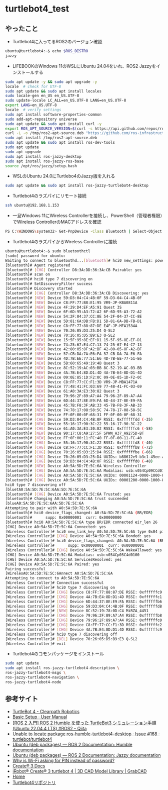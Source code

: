 # turtlebot4_test

## やったこと

- Turtlebot4に入ってるROS2のバージョン確認

```sh
ubuntu@turtlebot4:~$ echo $ROS_DISTRO
jazzy
```

- LIFEBOOKのWindows 11のWSLにUbuntu 24.04をいれ、ROS2 Jazzyをインストールする

```sh
sudo apt update -y && sudo apt upgrade -y
locale  # check for UTF-8
sudo apt update && sudo apt install locales
sudo locale-gen en_US en_US.UTF-8
sudo update-locale LC_ALL=en_US.UTF-8 LANG=en_US.UTF-8
export LANG=en_US.UTF-8
locale  # verify settings
sudo apt install software-properties-common
sudo add-apt-repository universe
sudo apt update && sudo apt install curl -y
export ROS_APT_SOURCE_VERSION=$(curl -s https://api.github.com/repos/ros-infrastructure/ros-apt-source/releases/latest | grep -F "tag_name" | awk -F\" '{print $4}')
curl -L -o /tmp/ros2-apt-source.deb "https://github.com/ros-infrastructure/ros-apt-source/releases/download/${ROS_APT_SOURCE_VERSION}/ros2-apt-source_${ROS_APT_SOURCE_VERSION}.$(. /etc/os-release && echo $VERSION_CODENAME)_all.deb" # If using Ubuntu derivates use $UBUNTU_CODENAME
sudo apt install /tmp/ros2-apt-source.deb
sudo apt update && sudo apt install ros-dev-tools
sudo apt update
sudo apt upgrade
sudo apt install ros-jazzy-desktop
sudo apt install ros-jazzy-ros-base
source /opt/ros/jazzy/setup.bash
``` 

- WSLのUbuntu 24.0にTurtlebo4のJazzy版を入れる

```sh
sudo apt update && sudo apt install ros-jazzy-turtlebot4-desktop
```

- Turtlebot4のラズパイにリモート接続

```sh
ssh ubuntu@192.168.1.153
```

- 一旦Windows 11にWireless Controllerを接続し、PowerShell（管理者権限）でWireless ControllerのMACアドレスを確認

```sh
PS C:\WINDOWS\system32> Get-PnpDevice -Class Bluetooth | Select-Object FriendlyName, InstanceId, Status                                                                                                                                         FriendlyName                           InstanceId                                                                       ------------                           ----------                                                                       Microsoft Bluetooth LE Enumerator      BTH\MS_BTHLE\6&1825021F&0&3                                                      soundcore P40i                         BTHENUM\DEV_880E851DF20B\7&A7FCA4F&0&BLUETOOTHDEVICE_880E851DF20B                soundcore P40i Avrcp Transport         BTHENUM\{0000110E-0000-1000-8000-00805F9B34FB}_LOCALMFG&0002\7&A7FCA4F&0&880E... Device Identification Service          BTHENUM\{00001200-0000-1000-8000-00805F9B34FB}_VID&0002054C_PID&05C4\7&A7FCA4... soundcore P40i Avrcp Transport         BTHENUM\{0000110C-0000-1000-8000-00805F9B34FB}_LOCALMFG&0002\7&A7FCA4F&0&880E... Microsoft Bluetooth Enumerator         BTH\MS_BTHBRB\6&1825021F&0&1                                                     Intel(R) Wireless Bluetooth(R)         USB\VID_8087&PID_0026\5&1730C901&0&10                                            Bluetooth Device (RFCOMM Protocol TDI) BTH\MS_RFCOMM\6&1825021F&0&0                                                     Wireless Controller                    BTHENUM\DEV_A05A5D7E5C6A\7&A7FCA4F&0&BLUETOOTHDEVICE_A05A5D7E5C6A  
```

- Turtlebot4のラズパイからWireless Controllerに接続

```sh
ubuntu@turtlebot4:~$ sudo bluetoothctl
[sudo] password for ubuntu:
Waiting to connect to bluetoothd...[bluetooth]# hci0 new_settings: powered bondable ssp br/edr le secure-conn
[bluetooth]# Agent registered
[bluetooth]# [CHG] Controller D8:3A:DD:36:3A:CB Pairable: yes
[bluetooth]# scan on
[bluetooth]# hci0 type 7 discovering on
[bluetooth]# SetDiscoveryFilter success
[bluetooth]# Discovery started
[bluetooth]# [CHG] Controller D8:3A:DD:36:3A:CB Discovering: yes
[bluetooth]# [NEW] Device 59:D3:04:C4:4B:0F 59-D3-04-C4-4B-0F
[bluetooth]# [NEW] Device C8:FF:77:B8:E1:95 VR9-JP-KBA0811A
[bluetooth]# [NEW] Device 4F:29:D4:EF:A5:91 Quest 3S
[bluetooth]# [NEW] Device 6F:6D:95:A3:72:A2 6F-6D-95-A3-72-A2
[bluetooth]# [NEW] Device 54:2F:04:37:CC:8E 54-2F-04-37-CC-8E
[bluetooth]# [NEW] Device 5D:81:6A:DB:FB:D1 5D-81-6A-DB-FB-D1
[bluetooth]# [NEW] Device C8:FF:77:88:87:DE E4F-JP-MFA1534A
[bluetooth]# [NEW] Device 70:26:05:D3:25:D4 Q-SL2
[bluetooth]# [NEW] Device 70:26:05:D5:B9:E3 Q-SL2
[bluetooth]# [NEW] Device 15:5F:95:8E:EF:D1 15-5F-95-8E-EF-D1
[bluetooth]# [NEW] Device 74:25:67:E4:C7:13 74-25-67-E4-C7-13
[bluetooth]# [NEW] Device 42:80:05:8F:A2:BF 42-80-05-8F-A2-BF
[bluetooth]# [NEW] Device 57:CB:DA:7A:E6:FA 57-CB-DA-7A-E6-FA
[bluetooth]# [NEW] Device 4D:7B:EE:77:51:E6 4D-7B-EE-77-51-E6
[bluetooth]# [NEW] Device 5B:60:65:49:19:4B Quest 3
[bluetooth]# [NEW] Device 8C:52:19:AC:03:BB 8C-52-19-AC-03-BB
[bluetooth]# [NEW] Device 4A:7B:E4:8D:D1:4D 4A-7B-E4-8D-D1-4D
[bluetooth]# [NEW] Device 09:0E:85:1D:F2:0C 09-0E-85-1D-F2-0C
[bluetooth]# [NEW] Device C8:FF:77:CC:F1:3D VR9-JP-MBA1471A
[bluetooth]# [NEW] Device 77:48:41:FC:03:69 77-48-41-FC-03-69
[bluetooth]# [NEW] Device 61:A0:3A:E3:30:82 Quest 3
[bluetooth]# [NEW] Device 79:96:2F:89:A7:A4 79-96-2F-89-A7-A4
[bluetooth]# [NEW] Device 6D:44:37:8E:E9:FA 6D-44-37-8E-E9-FA
[bluetooth]# [NEW] Device 45:7B:F8:3F:AB:33 45-7B-F8-3F-AB-33
[bluetooth]# [NEW] Device 74:78:17:08:58:5C 74-78-17-08-58-5C
[bluetooth]# [NEW] Device FF:0F:00:0F:68:31 FF-0F-00-0F-68-31
[bluetooth]# [CHG] Device 59:D3:04:C4:4B:0F RSSI: 0xffffffdd (-35)
[bluetooth]# [NEW] Device 55:16:17:90:3C:22 55-16-17-90-3C-22
[bluetooth]# [CHG] Device 61:A0:3A:E3:30:82 RSSI: 0xffffffc6 (-58)
[bluetooth]# [NEW] Device 90:17:C8:A9:27:5F SPWN_H37_A9275D-BT
[bluetooth]# [NEW] Device FF:0F:00:11:FC:40 FF-0F-00-11-FC-40
[bluetooth]# [CHG] Device 55:16:17:90:3C:22 RSSI: 0xffffffd8 (-40)
[bluetooth]# [CHG] Device C8:FF:77:CC:F1:3D RSSI: 0xffffffb8 (-72)
[bluetooth]# [CHG] Device 70:26:05:D3:25:D4 RSSI: 0xffffffbe (-66)
[bluetooth]# [CHG] Device 70:26:05:D3:25:D4 UUIDs: b88612e9-b3c1-45ee-aaf5-5e145e2d9831
[bluetooth]# [CHG] Device 59:D3:04:C4:4B:0F RSSI: 0xffffffd0 (-48)
[bluetooth]# [NEW] Device A0:5A:5D:7E:5C:6A Wireless Controller
[bluetooth]# [CHG] Device A0:5A:5D:7E:5C:6A Modalias: usb:v054Cp09CCd0100
[bluetooth]# [CHG] Device A0:5A:5D:7E:5C:6A UUIDs: 00001124-0000-1000-8000-00805f9b34fb
[bluetooth]# [CHG] Device A0:5A:5D:7E:5C:6A UUIDs: 00001200-0000-1000-8000-00805f9b34fb
hci0 type 7 discovering off
[bluetA0:5A:5D:7E:5C:6AA:5D:7E:5C:6A
[bluetooth]# [CHG] Device A0:5A:5D:7E:5C:6A Trusted: yes
[bluetooth]# Changing A0:5A:5D:7E:5C:6A trust succeeded
[blueA0:5A:5D:7E:5C:6AA:5D:7E:5C:6A
Attempting to pair with A0:5A:5D:7E:5C:6A
[bluetooth]# hci0 device_flags_changed: A0:5A:5D:7E:5C:6A (BR/EDR)
[bluetooth]#      supp: 0x00000001  curr: 0x00000000
[bluetooth]# hci0 A0:5A:5D:7E:5C:6A type BR/EDR connected eir_len 26
[CHG] Device A0:5A:5D:7E:5C:6A Connected: yes
[Wireless Controller]# hci0 new_link_key A0:5A:5D:7E:5C:6A type 0x04 pin_len 0 store_hint 1
[Wireless Controller]# [CHG] Device A0:5A:5D:7E:5C:6A Bonded: yes
[Wireless Controller]# hci0 device_flags_changed: A0:5A:5D:7E:5C:6A (BR/EDR)
[Wireless Controller]#      supp: 0x00000001  curr: 0x00000001
[Wireless Controller]# [CHG] Device A0:5A:5D:7E:5C:6A WakeAllowed: yes
[CHG] Device A0:5A:5D:7E:5C:6A Modalias: usb:v054Cp05C4d0100
[CHG] Device A0:5A:5D:7E:5C:6A ServicesResolved: yes
[CHG] Device A0:5A:5D:7E:5C:6A Paired: yes
Pairing successful
[WirelesA0:5A:5D:7E:5C:6Annect A0:5A:5D:7E:5C:6A
Attempting to connect to A0:5A:5D:7E:5C:6A
[Wireless Controller]# Connection successful
[Wireless Controller]# hci0 type 7 discovering on
[Wireless Controller]# [CHG] Device C8:FF:77:88:87:DE RSSI: 0xffffffc9 (-55)
[Wireless Controller]# [CHG] Device 4A:7B:E4:8D:D1:4D RSSI: 0xffffffc1 (-63)
[Wireless Controller]# [CHG] Device 6D:44:37:8E:E9:FA RSSI: 0xffffffb6 (-74)
[Wireless Controller]# [CHG] Device 59:D3:04:C4:4B:0F RSSI: 0xffffffd8 (-40)
[Wireless Controller]# [NEW] Device 8C:52:19:78:0D:C4 MiRZA_4451
[Wireless Controller]# [CHG] Device 79:96:2F:89:A7:A4 RSSI: 0xffffffb8 (-72)
[Wireless Controller]# [CHG] Device 79:96:2F:89:A7:A4 RSSI: 0xffffffc0 (-64)
[Wireless Controller]# [CHG] Device C8:FF:77:CC:F1:3D RSSI: 0xffffffc2 (-62)
[Wireless Controller]# [CHG] Device 4A:7B:E4:8D:D1:4D RSSI: 0xffffffc9 (-55)
[Wireless Controller]# hci0 type 7 discovering off
[Wireless Controller]# [DEL] Device 70:26:05:D5:B9:E3 Q-SL2
[Wireless Controller]# exit
```

- Turtlebot4のコモンパッケージをインストール

```sh
sudo apt update
sudo apt install ros-jazzy-turtlebot4-description \
ros-jazzy-turtlebot4-msgs \
ros-jazzy-turtlebot4-navigation \
ros-jazzy-turtlebot4-node
```

## 参考サイト

- [TurtleBot 4 - Clearpath Robotics](https://clearpathrobotics.com/turtlebot-4/ "TurtleBot 4 - Clearpath Robotics")
- [Basic Setup · User Manual](https://clearpathrobotics.com/turtlebot-get-started/ "Basic Setup · User Manual")
- [[ROS 2 入門]  ROS 2 Humble を使った TurtleBot3 シミュレーション手順 (Ubuntu 22.04.4 LTS) #ROS2 - Qiita](https://qiita.com/Futo_Horio/items/2e78b3d160a0026d180c "[ROS 2 入門]  ROS 2 Humble を使った TurtleBot3 シミュレーション手順 (Ubuntu 22.04.4 LTS) #ROS2 - Qiita")
- [Unable to locate package ros-humble-turtlebot4-desktop  · Issue #168 · turtlebot/turtlebot4](https://github.com/turtlebot/turtlebot4/issues/168 "Unable to locate package ros-humble-turtlebot4-desktop  · Issue #168 · turtlebot/turtlebot4")
- [Ubuntu (deb packages) — ROS 2 Documentation: Humble  documentation](https://docs.ros.org/en/humble/Installation/Ubuntu-Install-Debs.html "Ubuntu (deb packages) — ROS 2 Documentation: Humble  documentation")
- [Ubuntu (deb packages) — ROS 2 Documentation: Jazzy  documentation](https://docs.ros.org/en/jazzy/Installation/Ubuntu-Install-Debs.html "Ubuntu (deb packages) — ROS 2 Documentation: Jazzy  documentation")
- [Why is Wi-Fi asking for PIN instead of password?](https://help.comporium.com/residential/s/article/Why-is-Wi-Fi-asking-for-PIN-instead-of-password "Why is Wi-Fi asking for PIN instead of password?")
- [Create® 3 Docs](https://iroboteducation.github.io/create3_docs/ "Create® 3 Docs")
- [iRobot® Create® 3 turtlebot 4 | 3D CAD Model Library | GrabCAD](https://grabcad.com/library/irobot-create-3-turtlebot-4-1 "iRobot® Create® 3 turtlebot 4 | 3D CAD Model Library | GrabCAD")
- [Home](http://192.168.1.142:8080/ "Home")
- [Turtlebot4リポジトリ](https://github.com/turtlebot/turtlebot4 "")
